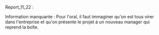 Report_11_22 : 

Information manquante : Pour l'oral, il faut immaginer qu'on est tous virer dans l'entreprise et qu'on présente le projet à un nouveau manager qui reprend la boîte. 
